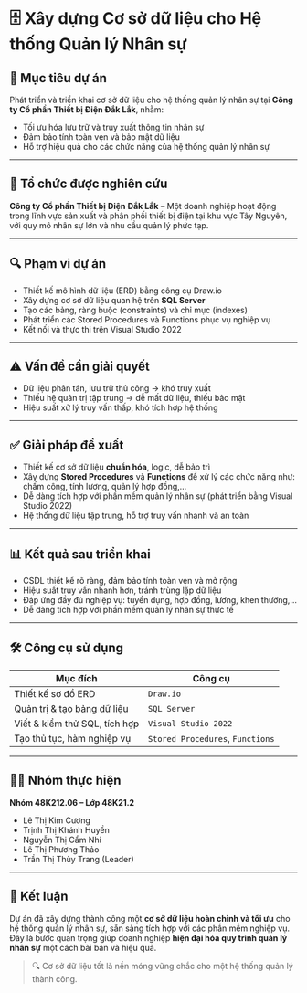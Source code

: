 # 🗄️ Xây dựng Cơ sở dữ liệu cho Hệ thống Quản lý Nhân sự

## 🎯 Mục tiêu dự án
Phát triển và triển khai cơ sở dữ liệu cho hệ thống quản lý nhân sự tại **Công ty Cổ phần Thiết bị Điện Đắk Lắk**, nhằm:
- Tối ưu hóa lưu trữ và truy xuất thông tin nhân sự
- Đảm bảo tính toàn vẹn và bảo mật dữ liệu
- Hỗ trợ hiệu quả cho các chức năng của hệ thống quản lý nhân sự

---

## 🏢 Tổ chức được nghiên cứu
**Công ty Cổ phần Thiết bị Điện Đắk Lắk** – Một doanh nghiệp hoạt động trong lĩnh vực sản xuất và phân phối thiết bị điện tại khu vực Tây Nguyên, với quy mô nhân sự lớn và nhu cầu quản lý phức tạp.

---

## 🔍 Phạm vi dự án
- Thiết kế mô hình dữ liệu (ERD) bằng công cụ Draw.io
- Xây dựng cơ sở dữ liệu quan hệ trên **SQL Server**
- Tạo các bảng, ràng buộc (constraints) và chỉ mục (indexes)
- Phát triển các Stored Procedures và Functions phục vụ nghiệp vụ
- Kết nối và thực thi trên Visual Studio 2022

---

## ⚠️ Vấn đề cần giải quyết
- Dữ liệu phân tán, lưu trữ thủ công → khó truy xuất
- Thiếu hệ quản trị tập trung → dễ mất dữ liệu, thiếu bảo mật
- Hiệu suất xử lý truy vấn thấp, khó tích hợp hệ thống

---

## ✅ Giải pháp đề xuất
- Thiết kế cơ sở dữ liệu **chuẩn hóa**, logic, dễ bảo trì
- Xây dựng **Stored Procedures** và **Functions** để xử lý các chức năng như: chấm công, tính lương, quản lý hợp đồng,...
- Dễ dàng tích hợp với phần mềm quản lý nhân sự (phát triển bằng Visual Studio 2022)
- Hệ thống dữ liệu tập trung, hỗ trợ truy vấn nhanh và an toàn

---

## 📊 Kết quả sau triển khai
- CSDL thiết kế rõ ràng, đảm bảo tính toàn vẹn và mở rộng
- Hiệu suất truy vấn nhanh hơn, tránh trùng lặp dữ liệu
- Đáp ứng đầy đủ nghiệp vụ: tuyển dụng, hợp đồng, lương, khen thưởng,...
- Dễ dàng tích hợp với phần mềm quản lý nhân sự thực tế

---

## 🛠️ Công cụ sử dụng
| Mục đích                 | Công cụ               |
|--------------------------|------------------------|
| Thiết kế sơ đồ ERD       | `Draw.io`              |
| Quản trị & tạo bảng dữ liệu | `SQL Server`        |
| Viết & kiểm thử SQL, tích hợp | `Visual Studio 2022` |
| Tạo thủ tục, hàm nghiệp vụ | `Stored Procedures`, `Functions` |

---

## 👨‍💻 Nhóm thực hiện
**Nhóm 48K212.06 – Lớp 48K21.2**  
- Lê Thị Kim Cương  
- Trịnh Thị Khánh Huyền  
- Nguyễn Thị Cẩm Nhi  
- Lê Thị Phương Thảo  
- Trần Thị Thùy Trang (Leader)

---

## 📌 Kết luận
Dự án đã xây dựng thành công một **cơ sở dữ liệu hoàn chỉnh và tối ưu** cho hệ thống quản lý nhân sự, sẵn sàng tích hợp với các phần mềm nghiệp vụ. Đây là bước quan trọng giúp doanh nghiệp **hiện đại hóa quy trình quản lý nhân sự** một cách bài bản và hiệu quả.

> 🔍 Cơ sở dữ liệu tốt là nền móng vững chắc cho một hệ thống quản lý thành công.

